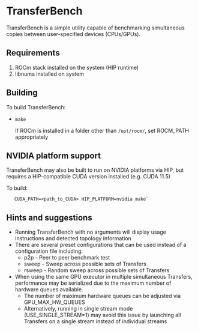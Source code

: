 # TransferBench

TransferBench is a simple utility capable of benchmarking simultaneous copies between user-specified devices (CPUs/GPUs).

## Requirements

1. ROCm stack installed on the system (HIP runtime)
2. libnuma installed on system

## Building
  To build TransferBench:
* `make`

  If ROCm is installed in a folder other than `/opt/rocm/`, set ROCM_PATH appropriately

## NVIDIA platform support

TransferBench may also be built to run on NVIDIA platforms via HIP, but requires a HIP-compatible CUDA version installed (e.g. CUDA 11.5)

To build:
```
   CUDA_PATH=<path_to_CUDA> HIP_PLATFORM=nvidia make`
```

## Hints and suggestions
- Running TransferBench with no arguments will display usage instructions and detected topology information
- There are several preset configurations that can be used instead of a configuration file
  including:
  - p2p    - Peer to peer benchmark test
  - sweep  - Sweep across possible sets of Transfers
  - rsweep - Random sweep across possible sets of Transfers
- When using the same GPU executor in multiple simultaneous Transfers, performance may be
  serialized due to the maximum number of hardware queues available.
  - The number of maximum hardware queues can be adjusted via GPU_MAX_HW_QUEUES
  - Alternatively, running in single stream mode (USE_SINGLE_STREAM=1) may avoid this issue
    by launching all Transfers on a single stream instead of individual streams
